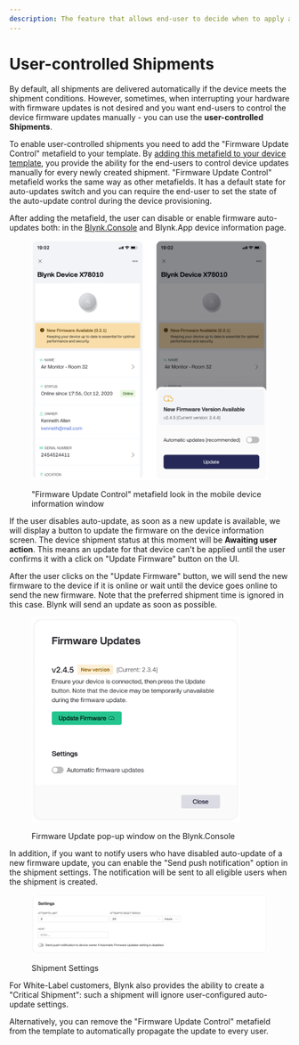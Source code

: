 ```yaml
---
description: The feature that allows end-user to decide when to apply a new firmware update
---
```


# User-controlled Shipments

By default, all shipments are delivered automatically if the device meets the shipment conditions. However, sometimes, when interrupting your hardware with firmware updates is not desired and you want end-users to control the device firmware updates manually - you can use the **user-controlled Shipments**.

To enable user-controlled shipments you need to add the "Firmware Update Control" metafield to your template. By [adding this metafield to your device template](../templates/metadata/), you provide the ability for the end-users to control device updates manually for every newly created shipment. "Firmware Update Control" metafield works the same way as other metafields. It has a default state for auto-updates switch and you can require the end-user to set the state of the auto-update control during the device provisioning.

After adding the metafield, the user can disable or enable firmware auto-updates both: in the [Blynk.Console](../devices/device-profile/device-info.md) and Blynk.App device information page.

<figure><img src="../../.gitbook/assets/new-firmware-available-in-app.png" alt=""><figcaption><p>"Firmware Update Control" metafield look in the mobile device information window</p></figcaption></figure>

If the user disables auto-update, as soon as a new update is available, we will display a button to update the firmware on the device information screen. The device shipment status at this moment will be **Awaiting user action**. This means an update for that device can't be applied until the user confirms it with a click on "Update Firmware" button on the UI.

After the user clicks on the "Update Firmware" button, we will send the new firmware to the device if it is online or wait until the device goes online to send the new firmware. Note that the preferred shipment time is ignored in this case. Blynk will send an update as soon as possible.

<div data-full-width="false">

<figure><img src="../../.gitbook/assets/firmware-updates.png" alt="" width="375"><figcaption><p>Firmware Update pop-up window on the Blynk.Console</p></figcaption></figure>

</div>



In addition, if you want to notify users who have disabled auto-update of a new firmware update, you can enable the "Send push notification" option in the shipment settings. The notification will be sent to all eligible users when the shipment is created.

<figure><img src="../../.gitbook/assets/ota-settings.png" alt=""><figcaption><p>Shipment Settings</p></figcaption></figure>

For White-Label customers, Blynk also provides the ability to create a "Critical Shipment": such a shipment will ignore user-configured auto-update settings.

Alternatively, you can remove the "Firmware Update Control" metafield from the template to automatically propagate the update to every user.
